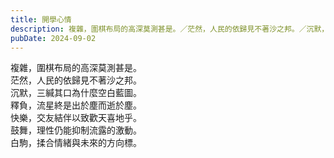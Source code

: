 ```yaml
---
title: 開學心情
description: 複雜，圍棋布局的高深莫測甚是。／茫然，人民的依歸見不著沙之邦。／沉默，三緘其口為什麼空白藍圖。／釋負，流星終是出於……
pubDate: 2024-09-02
---
```


複雜，圍棋布局的高深莫測甚是。  
茫然，人民的依歸見不著沙之邦。  
沉默，三緘其口為什麼空白藍圖。  
釋負，流星終是出於塵而逝於塵。  
快樂，交友結伴以致歡天喜地乎。  
鼓舞，理性仍能抑制流露的激動。  
白駒，揉合情緒與未來的方向標。
